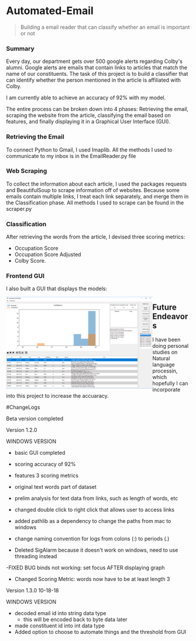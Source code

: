 # Automated-Email
> Building a email reader that can classify whether an email is important or not

### Summary

Every day, our department gets over 500 google alerts regarding Colby's alumni. Google alerts are emails that contain links to articles that match the name of our constituents. The task of this project is to build a classifier that can identify whether the person mentioned in the article is affiliated with Colby.

I am currently able to achieve an accuracy of 92% with my model.

The entire process can be broken down into 4 phases: Retrieving the email, scraping the website from the article, classifying the email based on features, and finally displaying it in a Graphical User Interface (GUI).

### Retrieving the Email

To connect Python to Gmail, I used Imaplib. All the methods I used to communicate to my inbox is in the EmailReader.py file

### Web Scraping

To collect the information about each article, I used the packages requests and BeautifulSoup to scrape information off of websites. Because some emails contain multiple links, I treat each link separately, and merge them in the Classification phase. All methods I used to scrape can be found in the scraper.py

### Classification

After retrieving the words from the article,  I devised three scoring metrics: 
- Occupation Score
- Occupation Score Adjusted
- Colby Score. 

### Frontend GUI

I also built a GUI that displays the models:


<div style="display: block; float: left">
      <img src="visualization/GUI.png" width="400" height="250"> 
</div>


## Future Endeavors

I have been doing personal studies on Natural language processin, which hopefully I can incorporate into this project to increase the accuaracy.

#ChangeLogs

Beta version completed

Version 1.2.0

WINDOWS VERSION

- basic GUI completed
- scoring accuracy of 92%
- features 3 scoring metrics
- original text words part of dataset
- prelim analysis for text data from links, such as length of words, etc

- changed double click to right click that allows user to access links
- added pathlib as a dependency to change the paths from mac to windows
- change naming convention for logs from colons (:) to periods (.)
- Deleted SigAlarm because it doesn't work on windows, need to use threading instead

-FIXED BUG binds not working: set focus AFTER displaying graph

- Changed Scoring Metric: words now have to be at least length 3


Version 1.3.0
10-18-18

WINDOWS VERSION

- decoded email id into string data type
    - this will be encoded back to byte data later
- made constituent id into int data type
- Added option to choose to automate things and the threshold from GUI
